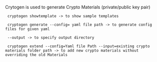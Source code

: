 Crytogen is used to generate Crypto Materials (private/public key pair)

```
 cryptogen showtemplate -> to show sample templates

 cryptogen generate --config= yaml file path -> to generate config files for given yaml

 --output -> to specify output directory

 cryptogen extend --config=Yaml file Path --input=existing crypto materials folder path -> to add new crypto materials without overriding the old Materials
```
